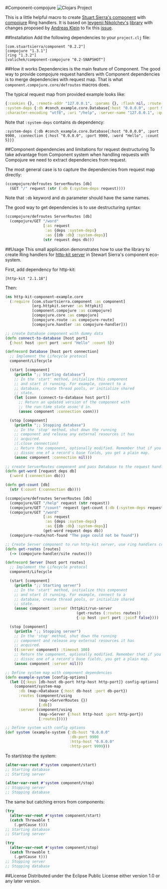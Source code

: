 #Component-compojure
![Clojars Project](http://clojars.org/valichek/component-compojure/latest-version.svg)

This is a little helpful macro to create [Stuart Sierra's component](https://github.com/stuartsierra/component) with [compojure](https://github.com/weavejester/compojure) Ring handlers. It is based on [Ievgenii Nikolchev's](https://github.com/ggenikus) [library](https://github.com/ggenikus/comcomp) with changes proposed by [Andreas Klein](https://github.com/Kungi) to fix this [issue](https://github.com/ggenikus/comcomp/issues/1).

##Installation
Add the following dependencies to your `project.clj` file:

    [com.stuartsierra/component "0.2.2"]
    [compojure "1.3.1"]
    [ring "1.3.2"]
    [valichek/component-compojure "0.2-SNAPSHOT"]

##How it works
Dependencies is the main feature of Component. The good way to provide compojure request handlers with Component dependencies is to merge dependencies with request map. That is what `component.compojure.core/defroutes` macros does. 

The typical request map from provided example looks like:
```clojure
{:cookies {}, :remote-addr "127.0.0.1", :params {}, :flash nil, :route-params {}, :headers {"accept" "text/html,application/xhtml+xml,application/xml;q=0.9,*/*;q=0.8", "accept-encoding" "gzip, deflate", "accept-language" "en-US,en;q=0.5", "connection" "keep-alive", "host" "127.0.0.1:9999", "user-agent" "Mozilla/5.0 (Macintosh; Intel Mac OS X 10.10; rv:35.0) Gecko/20100101 Firefox/35.0"}, :async-channel #/127.0.0.1:55106>, :server-port 9999, :content-length 0, :form-params {}, :websocket? false, :session/key nil, :query-params {}, :content-type nil, 
:system-deps {:db #conch_example.core.Database{:host "0.0.0.0", :port 9900, :connection {:host "0.0.0.0", :port 9900, :word "Hello", :count 5}}}, 
:character-encoding "utf8", :uri "/help", :server-name "127.0.0.1", :query-string nil, :body nil, :multipart-params {}, :scheme :http, :request-method :get, :session {}}
```
Note that `:system-deps` contains `db` dependency:

    :system-deps {:db #conch_example.core.Database{:host "0.0.0.0", :port 9900, :connection {:host "0.0.0.0", :port 9900, :word "Hello", :count 5}}}

##Component dependencies and limitations for request destructuring
To take advantage from Component system when handling requests with Compojure we need to extract dependencies from request. 

The most general case is to capture the dependencies from request map directly:

```clojure
(ccompojure/defroutes ServerRoutes [db]
  (GET "/" request (str (:db (:system-deps request))))
```

Note that `:db` keyword and `db` parameter should have the same names.

The good way to get dependencies is to use destructuring syntax:
```clojure
(ccompojure/defroutes ServerRoutes [db]
  (compojure/GET "/word" 
                 [:as request 
                  :as {deps :system-deps} 
                  :as {{db :db} :system-deps}] 
                 (str request deps db)))
```

##Usage
This small application demonstrates how to use the library to create Ring handlers for [http-kit server](https://github.com/http-kit/http-kit) in Stewart Sierra's component eco-system.

First, add dependency for http-kit:

    [http-kit "2.1.18"]

Then:
```clojure
(ns http-kit-component-example.core
  (:require [com.stuartsierra.component :as component]
            [org.httpkit.server :as httpkit]
            [component.compojure :as ccompojure]
            [compojure.core :as compojure]
            [compojure.route :as compojure-route]
            [compojure.handler :as compojure-handler]))

;; create Database component with dummy data
(defn connect-to-database [host port]
  {:host host :port port :word "Hello" :count 5})

(defrecord Database [host port connection]
  ;; Implement the Lifecycle protocol
  component/Lifecycle

  (start [component]
    (println ";; Starting database")
    ;; In the 'start' method, initialize this component
    ;; and start it running. For example, connect to a
    ;; database, create thread pools, or initialize shared
    ;; state.
    (let [conn (connect-to-database host port)]
      ;; Return an updated version of the component with
      ;; the run-time state assoc'd in.
      (assoc component :connection conn)))

  (stop [component]
    (println ";; Stopping database")
    ;; In the 'stop' method, shut down the running
    ;; component and release any external resources it has
    ;; acquired.
    ;(.close connection)
    ;; Return the component, optionally modified. Remember that if you
    ;; dissoc one of a record's base fields, you get a plain map.
    (assoc component :connection nil)))
    
;; create ServerRoutes component and pass Database to the request handlers
(defn get-word [request deps db]
  (:word (:connection db)))

(defn get-count [db]
  (str (:count (:connection db))))

(ccompojure/defroutes ServerRoutes [db]
  (compojure/GET "/help" request (str request))
  (compojure/GET "/count" request (get-count (:db (:system-deps request))))
  (compojure/GET "/word"
                 [:as request
                  :as {deps :system-deps}
                  :as {{db :db} :system-deps}]
                 (get-word request deps db))
  (compojure-route/not-found "The page could not be found"))

;; Create Server component to run http-kit server, use ring handlers created in ServerRoutes component
(defn get-routes [routes]
  (-> (compojure-handler/site routes)))

(defrecord Server [host port routes]
  ;; Implement the Lifecycle protocol
  component/Lifecycle

  (start [component]
    (println ";; Starting server")
    ;; In the 'start' method, initialize this component
    ;; and start it running. For example, connect to a
    ;; database, create thread pools, or initialize shared
    ;; state.
    (assoc component :server (httpkit/run-server
                                (get-routes (:routes routes))
                                {:ip host :port port :join? false})))

  (stop [component]
    (println ";; Stopping server")
    ;; In the 'stop' method, shut down the running
    ;; component and release any external resources it has
    ;; acquired.
    ((:server component) :timeout 100)
    ;; Return the component, optionally modified. Remember that if you
    ;; dissoc one of a record's base fields, you get a plain map.
    (assoc component :server nil)))

;; Define system map with component dependencies
(defn example-system [config-options]
  (let [{:keys [db-host db-port http-host http-port]} config-options]
    (component/system-map
      :db (map->Database {:host db-host :port db-port})
      :routes (component/using
               (map->ServerRoutes {})
               [:db])
      :server (component/using
               (map->Server {:host http-host :port http-port})
               [:routes]))))

;; Define system with config options
(def system (example-system {:db-host "0.0.0.0"
                             :db-port 9900
                             :http-host "0.0.0.0"
                             :http-port 9999}))
```
To start/stop the system:
```clojure
(alter-var-root #'system component/start)
;; Starting database
;; Starting server

(alter-var-root #'system component/stop)
;; Stopping server
;; Stopping database
```
The same but catching errors from components:
```clojure
(try 
  (alter-var-root #'system component/start)
  (catch Throwable t
    (.getCause t)))
;; Starting database
;; Starting server

(try 
  (alter-var-root #'system component/stop)
  (catch Throwable t
    (.getCause t)))
;; Stopping server
;; Stopping database
```

##License
Distributed under the Eclipse Public License either version 1.0 or any later version.